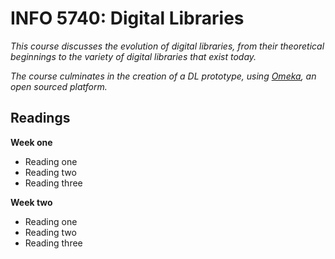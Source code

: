 # INFO 5740: Digital Libraries
*This course discusses the evolution of digital libraries, from their theoretical beginnings to the variety of digital libraries that exist today.*

*The course culminates in the creation of a DL prototype, using [Omeka](https://www.omeka.org), an open sourced platform.*
## Readings
**Week one**
- Reading one
- Reading two
- Reading three

**Week two**
- Reading one
- Reading two
- Reading three